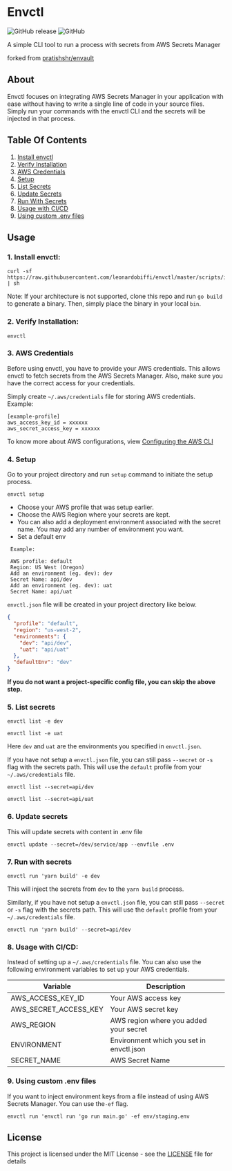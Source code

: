 # Envctl
![GitHub release](https://img.shields.io/github/release/leonardobiffi/envctl.svg?style=flat)
![GitHub](https://img.shields.io/github/license/leonardobiffi/envctl.svg?style=flat)

A simple CLI tool to run a process with secrets from AWS Secrets Manager

forked from [pratishshr/envault](https://github.com/pratishshr/envault)

## About

Envctl focuses on integrating AWS Secrets Manager in your application with ease without having to write a single line of code in your source files. Simply run your commands with the envctl CLI and the secrets will be injected in that process.

## Table Of Contents
1. [Install envctl](#1-install-envctl)
2. [Verify Installation](#2-verify-installation)
3. [AWS Credentials](#3-aws-credentials)
4. [Setup](#4-setup)
5. [List Secrets](#5-list-secrets)
5. [Update Secrets](#6-update-secrets)
7. [Run With Secrets](#7-run-with-secrets)
8. [Usage with CI/CD](#8-usage-with-cicd)
9. [Using custom .env files](#89-using-custom-env-files)

## Usage

### 1. Install envctl:

```shell
curl -sf https://raw.githubusercontent.com/leonardobiffi/envctl/master/scripts/install.sh | sh
```

Note: 
If your architecture is not supported, clone this repo and run `go build` to generate a binary.
Then, simply place the binary in your local `bin`.


### 2. Verify Installation:

```shell
envctl
```

### 3. AWS Credentials

Before using envctl, you have to provide your AWS credentials. This allows envctl to fetch secrets from the AWS Secrets Manager. Also, make sure you have the correct access for your credentials.

Simply create `~/.aws/credentials` file for storing AWS credentials. <br/>
Example:

```
[example-profile]
aws_access_key_id = xxxxxx
aws_secret_access_key = xxxxxx
```
To know more about AWS configurations, view [Configuring the AWS CLI](https://docs.aws.amazon.com/cli/latest/userguide/cli-chap-configure.html)

### 4. Setup

Go to your project directory and run `setup` command to initiate the setup process.

```shell
envctl setup
```

- Choose your AWS profile that was setup earlier. <br>
- Choose the AWS Region where your secrets are kept.
- You can also add a deployment environment associated with the secret name. You may add any number of environment you want.
- Set a default env

```
 Example:

 AWS profile: default
 Region: US West (Oregon)
 Add an environment (eg. dev): dev
 Secret Name: api/dev
 Add an environment (eg. dev): uat
 Secret Name: api/uat
```

`envctl.json` file will be created in your project directory like below.
```json
{
  "profile": "default",
  "region": "us-west-2",
  "environments": {
    "dev": "api/dev",
    "uat": "api/uat"
  },
  "defaultEnv": "dev"
}
```

**If you do not want a project-specific config file, you can skip the above step.**

### 5. List secrets

```shell
envctl list -e dev
```
```shell
envctl list -e uat
```
Here `dev` and `uat` are the environments you specified in `envctl.json`.


If you have not setup a `envctl.json` file, you can still pass `--secret` or `-s` flag with the secrets path.
This will use the `default` profile from your `~/.aws/credentials` file.
```shell
envctl list --secret=api/dev
```
```shell
envctl list --secret=api/uat
```

### 6. Update secrets

This will update secrets with content in .env file

```shell
envctl update --secret=/dev/service/app --envfile .env
```

### 7. Run with secrets

```shell
envctl run 'yarn build' -e dev
```
This will inject the secrets from `dev` to the `yarn build` process.

Similarly, if you have not setup a `envctl.json` file, you can still pass `--secret` or `-s` flag with the secrets path.
This will use the `default` profile from your `~/.aws/credentials` file.

```shell
envctl run 'yarn build' --secret=api/dev
```

### 8. Usage with CI/CD:

Instead of setting up a `~/.aws/credentials` file. You can also use the following environment variables to set up your AWS credentials.

| Variable | Description |
|-----------|----------|
| AWS_ACCESS_KEY_ID | Your AWS access key|
| AWS_SECRET_ACCESS_KEY | Your AWS secret key|
| AWS_REGION | AWS region where you added your secret|
| ENVIRONMENT | Environment which you set in envctl.json |
| SECRET_NAME | AWS Secret Name |


### 9. Using custom .env files
If you want to inject environment keys from a file instead of using AWS Secrets Manager. You can use the`-ef` flag.

```shell
envctl run 'envctl run 'go run main.go' -ef env/staging.env
```


## License

This project is licensed under the MIT License - see the [LICENSE](LICENSE) file for details
